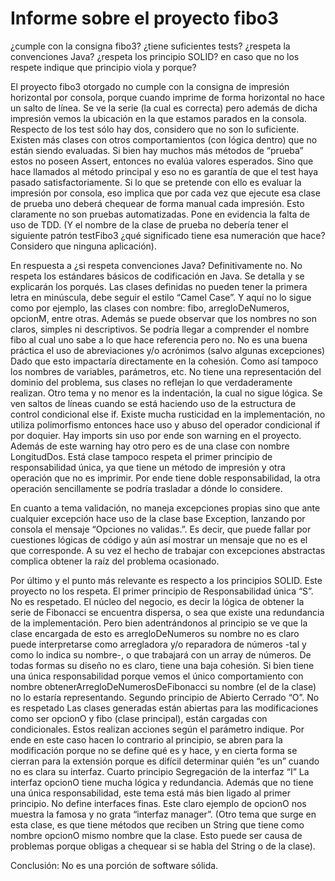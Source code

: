 Informe sobre el proyecto fibo3
===============================

¿cumple con la consigna fibo3?
¿tiene suficientes tests?
¿respeta la convenciones Java?
¿respeta los principio SOLID? en caso que no los respete indique que principio viola y porque?

El proyecto fibo3 otorgado no cumple con la consigna de impresión horizontal por consola, porque cuando imprime de forma horizontal no hace un salto de línea. Se ve la serie (la cual es correcta) pero además de dicha impresión vemos la ubicación en la que estamos parados en la consola. 
Respecto de los test sólo hay dos, considero que no son lo suficiente. Existen más clases con otros comportamientos (con lógica dentro) que no están siendo evaluadas. Si bien hay muchos más métodos de “prueba” estos no poseen Assert, entonces no evalúa valores esperados. Sino que hace llamados al método principal y eso no es garantía de que el test haya pasado satisfactoriamente. Si lo que se pretende con ello es evaluar la impresión por consola, eso implica que por cada vez que ejecute esa clase de prueba uno deberá chequear de forma manual cada impresión. Esto claramente no son pruebas  automatizadas. Pone en evidencia la falta de uso de TDD. (Y el nombre de la clase de prueba no debería tener el siguiente patrón testFibo3 ¿qué significado tiene esa numeración que hace? Considero que ninguna aplicación).

En respuesta a ¿si respeta convenciones Java? Definitivamente no. No respeta los estándares básicos de codificación en Java. Se detalla y se explicarán los porqués.
Las clases definidas no pueden tener la primera letra en minúscula, debe seguir el estilo “Camel Case”. Y aquí no lo sigue como por ejemplo, las clases con nombre: fibo, arregloDeNumeros, opcionM, entre otras. Además se puede observar que los nombres no son claros, simples ni descriptivos. Se podría llegar a comprender el nombre fibo al cual uno sabe a lo que hace referencia pero no. No es una buena práctica el uso de abreviaciones y/o acrónimos (salvo algunas excepciones) Dado que esto impactaría directamente en la cohesión. Como así tampoco los nombres de variables, parámetros, etc. No tiene una representación del dominio del problema, sus clases no reflejan lo que verdaderamente realizan. 
Otro tema y no menor es la indentación, la cual no sigue lógica. Se ven saltos de líneas cuando se está haciendo uso de la estructura de control condicional else if. Existe mucha rusticidad en la implementación, no utiliza polimorfismo entonces hace uso y abuso del operador condicional if por doquier.
Hay imports sin uso por ende son warning en el proyecto. Además de este warning hay otro pero es de una clase con nombre LongitudDos. Está clase tampoco respeta el primer principio de responsabilidad única, ya que tiene un método de impresión y otra operación que no es imprimir. Por ende tiene doble responsabilidad, la otra operación sencillamente se podría trasladar a dónde lo considere. 

En cuanto a tema validación, no maneja excepciones propias sino que ante cualquier excepción hace uso de la clase base Exception, lanzando por consola el mensaje “Opciones no validas.”. Es decir, que puede fallar por cuestiones lógicas de código y aún así mostrar un mensaje que no es el que corresponde. A su vez el hecho de trabajar con excepciones abstractas complica obtener la raíz del problema ocasionado.

Por último y el punto más relevante es respecto a los principios SOLID. Este proyecto no los respeta. 
El primer principio de Responsabilidad única “S”. No es respetado.
El núcleo del negocio, es decir la lógica de obtener la serie de Fibonacci se encuentra dispersa, o sea que existe una redundancia de la implementación. Pero bien adentrándonos al principio se ve que la clase encargada de esto es arregloDeNumeros su nombre no es claro puede interpretarse como arregladora y/o reparadora de números -tal y como lo indica su nombre-, o que trabajará con un array de números. De todas formas su diseño no es claro, tiene una baja cohesión. Si bien tiene una única responsabilidad porque vemos el único comportamiento con nombre obtenerArregloDeNumerosDeFibonacci su nombre (el de la clase) no lo estaría representando. 
Segundo principio de Abierto Cerrado “O”. No es respetado
Las clases generadas están abiertas para las modificaciones como ser opcionO y fibo (clase principal), están cargadas con condicionales. Estos realizan acciones según el parámetro indique. Por ende en este caso hacen lo contrario al principio, se abren para la modificación porque no se define qué es y hace, y en cierta forma se cierran para la extensión porque es difícil determinar quién “es un” cuando no es clara su interfaz.
Cuarto principio Segregación de la interfaz “I” 
La interfaz opcionO tiene mucha lógica y redundancia. Además que no tiene una única responsabilidad, este tema está más bien ligado al primer principio. No define interfaces finas. Este claro ejemplo de opcionO nos muestra la famosa y no grata “interfaz manager”.
(Otro tema que surge en esta clase, es que tiene métodos que reciben un String que tiene como nombre opcionO mismo nombre que la clase. Esto puede ser causa de problemas porque obligas a chequear si se habla del String o de la clase).

Conclusión: No es una porción de software sólida.

